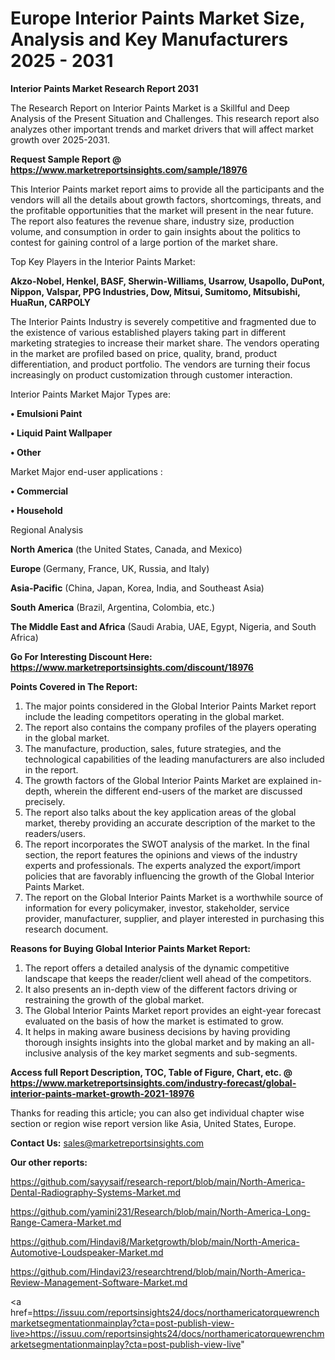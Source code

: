 # Europe Interior Paints Market Size, Analysis and Key Manufacturers 2025 - 2031

<strong>Interior Paints Market Research Report 2031</strong>

The Research Report on Interior Paints Market is a Skillful and Deep Analysis of the Present Situation and Challenges. This research report also analyzes other important trends and market drivers that will affect market growth over 2025-2031.

<strong>Request Sample Report @ <a href=https://www.marketreportsinsights.com/sample/18976>https://www.marketreportsinsights.com/sample/18976</a></strong>

This Interior Paints market report aims to provide all the participants and the vendors will all the details about growth factors, shortcomings, threats, and the profitable opportunities that the market will present in the near future. The report also features the revenue share, industry size, production volume, and consumption in order to gain insights about the politics to contest for gaining control of a large portion of the market share.

Top Key Players in the Interior Paints Market:

<strong>Akzo-Nobel, Henkel, BASF, Sherwin-Williams, Usarrow, Usapollo, DuPont, Nippon, Valspar, PPG Industries, Dow, Mitsui, Sumitomo, Mitsubishi, HuaRun, CARPOLY</strong>

The Interior Paints Industry is severely competitive and fragmented due to the existence of various established players taking part in different marketing strategies to increase their market share. The vendors operating in the market are profiled based on price, quality, brand, product differentiation, and product portfolio. The vendors are turning their focus increasingly on product customization through customer interaction.

Interior Paints Market Major Types are:

<strong>• Emulsioni Paint

• Liquid Paint Wallpaper

• Other</strong>

Market Major end-user applications :

<strong>• Commercial

• Household</strong>

Regional Analysis

</u><strong><b>North America</b></strong> (the United States, Canada, and Mexico)

<strong><b>Europe </b></strong>(Germany, France, UK, Russia, and Italy)

<strong><b>Asia-Pacific</b></strong> (China, Japan, Korea, India, and Southeast Asia)

<strong><b>South America</b></strong> (Brazil, Argentina, Colombia, etc.)

<strong><b>The Middle East and Africa</b></strong> (Saudi Arabia, UAE, Egypt, Nigeria, and South Africa)

<strong>Go For Interesting Discount Here: <a href=https://www.marketreportsinsights.com/discount/18976>https://www.marketreportsinsights.com/discount/18976</a></strong>

<strong>Points Covered in The Report:</strong>
<ol>
  <li>The major points considered in the Global Interior Paints Market report include the leading competitors operating in the global market.</li>
  <li>The report also contains the company profiles of the players operating in the global market.</li>
  <li>The manufacture, production, sales, future strategies, and the technological capabilities of the leading manufacturers are also included in the report.</li>
  <li>The growth factors of the Global Interior Paints Market are explained in-depth, wherein the different end-users of the market are discussed precisely.</li>
  <li>The report also talks about the key application areas of the global market, thereby providing an accurate description of the market to the readers/users.</li>
  <li>The report incorporates the SWOT analysis of the market. In the final section, the report features the opinions and views of the industry experts and professionals. The experts analyzed the export/import policies that are favorably influencing the growth of the Global Interior Paints Market.</li>
  <li>The report on the Global Interior Paints Market is a worthwhile source of information for every policymaker, investor, stakeholder, service provider, manufacturer, supplier, and player interested in purchasing this research document.</li>
</ol>
<strong>Reasons for Buying Global Interior Paints Market Report:</strong>

<ol>
  <li>The report offers a detailed analysis of the dynamic competitive landscape that keeps the reader/client well ahead of the competitors.</li>
  <li>It also presents an in-depth view of the different factors driving or restraining the growth of the global market.</li>
  <li>The Global Interior Paints Market report provides an eight-year forecast evaluated on the basis of how the market is estimated to grow.</li>
  <li>It helps in making aware business decisions by having providing thorough insights insights into the global market and by making an all-inclusive analysis of the key market segments and sub-segments.</li>
</ol>
<strong>Access full Report Description, TOC, Table of Figure, Chart, etc. @ <a href=https://www.marketreportsinsights.com/industry-forecast/global-interior-paints-market-growth-2021-18976>https://www.marketreportsinsights.com/industry-forecast/global-interior-paints-market-growth-2021-18976</a></strong>


Thanks for reading this article; you can also get individual chapter wise section or region wise report version like Asia, United States, Europe.

<strong>Contact Us:</strong>
sales@marketreportsinsights.com

<strong>Our other reports:</strong>

<a href=https://github.com/sayysaif/research-report/blob/main/North-America-Dental-Radiography-Systems-Market.md>https://github.com/sayysaif/research-report/blob/main/North-America-Dental-Radiography-Systems-Market.md</a>

<a href=https://github.com/yamini231/Research/blob/main/North-America-Long-Range-Camera-Market.md>https://github.com/yamini231/Research/blob/main/North-America-Long-Range-Camera-Market.md</a>

<a href=https://github.com/Hindavi8/Marketgrowth/blob/main/North-America-Automotive-Loudspeaker-Market.md>https://github.com/Hindavi8/Marketgrowth/blob/main/North-America-Automotive-Loudspeaker-Market.md</a>

<a href=https://github.com/Hindavi23/researchtrend/blob/main/North-America-Review-Management-Software-Market.md>https://github.com/Hindavi23/researchtrend/blob/main/North-America-Review-Management-Software-Market.md</a>

<a href=https://issuu.com/reportsinsights24/docs/northamericatorquewrenchmarketsegmentationmainplay?cta=post-publish-view-live>https://issuu.com/reportsinsights24/docs/northamericatorquewrenchmarketsegmentationmainplay?cta=post-publish-view-live</a>"
